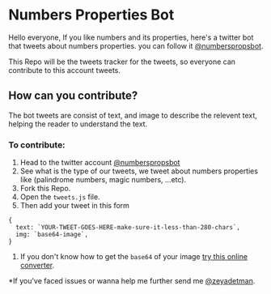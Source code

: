 # Numbers Properties Bot

Hello everyone, If you like numbers and its properties, here's a twitter bot that tweets about numbers properties. you can follow it [@numberspropsbot](https://twitter.com/numberspropsbot).

This Repo will be the tweets tracker for the tweets, so everyone can contribute to this account tweets.

## How can you contribute?

The bot tweets are consist of text, and image to describe the relevent text, helping the reader to understand the text.

### To contribute:

1. Head to the twitter account [@numberspropsbot](https://twitter.com/numberspropsbot)
1. See what is the type of our tweets, we tweet about numbers properties like (palindrome numbers, magic numbers, ...etc).
1. Fork this Repo.
1. Open the `tweets.js` file.
1. Then add your tweet in this form
```
{
  text: `YOUR-TWEET-GOES-HERE-make-sure-it-less-than-280-chars`,
  img: `base64-image`,
}
```
1. If you don't know how to get the `base64` of your image [try this online converter](https://onlinepngtools.com/convert-png-to-base64).


*If you've faced issues or wanna help me further send me [@zeyadetman](https://twitter.com/zeyadetman).
